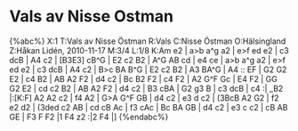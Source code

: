 # Vals av Nisse Ostman

{%abc%}
X:1
T:Vals av Nisse Östman
R:Vals
C:Nisse Östman
O:Hälsingland
Z:Håkan Lidén, 2010-11-17
M:3/4
L:1/8
K:Am
e2 | a>b a^g a2 | e>f ed e2 | c3 dcB | A4 c2 | [B3E3] cB^G | E2 c2 B2 | A^G AB cd | 
e4 ce | a>b a^g a2 | e>f ed e2 | c3 dcB | A4 c2 | B>c BA B^G | E2 c2 B2 | 
A3 BA^G | A4 :: EF | G2 G2 E2 | c4 B2 | AB A2 F2 | d4 c2 |  Bc B2 F2 | c4 F2 | 
A2 G^F Gc | E4 F2 | GG G2 E2 | cd c2 B2 | AB A2 F2 | d4 c2 | B3 cBA | 
G2 g3 B | c3 dcB | c4 :| _B2 |:[K:F] A2 A2 c2 | f4 A2 | G>A G^F GB | d4 c2 | 
e3 d c2 | (3BcB A2 G2 | f2 e2 d2 | (3ded c2 AB | cd cB Ac | f3 cAc | 
Bc BA GB | d4 c2 | e3 c c2 | cB AB GE | F3 F F2 |1 F4 z2 :|2 F4 |]
{%endabc%}

